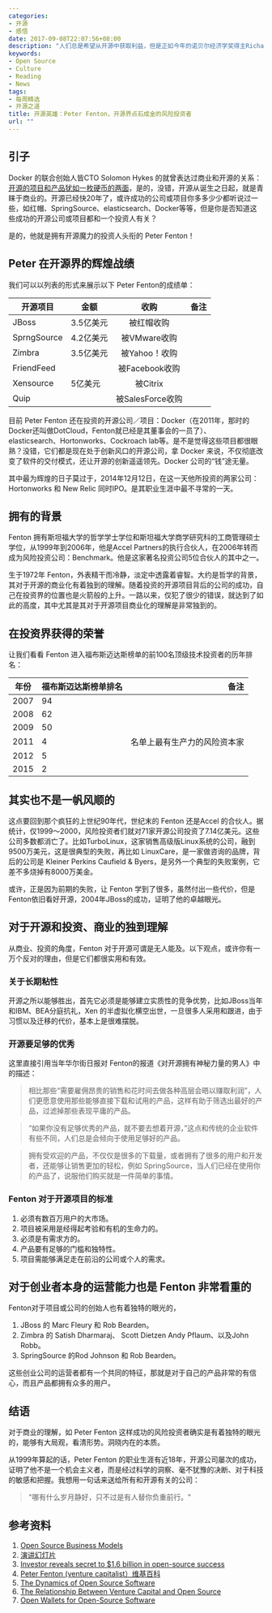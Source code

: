 ```yaml
---
categories:
- 开源
- 感悟
date: 2017-09-08T22:07:56+08:00
description: "人们总是希望从开源中获取利益，但是正如今年的诺贝尔经济学奖得主Richard Thaler所说：人的经济行为总是不理性的。但是开源真的能获利吗？看看真正获利的人是如何做到的。"
keywords:
- Open Source
- Culture
- Reading
- News
tags:
- 每周精选
- 开源之道
title: 开源英雄：Peter Fenton，开源界点石成金的风险投资者
url: ""
---
```


## 引子

Docker 的联合创始人皆CTO Solomon Hykes 的就曾表达过商业和开源的关系：[开源的项目和产品犹如一枚硬币的两面](/posts/opensource_leader/Solomon_Hykes_and_The_Docker_Revolution/)，是的，没错，开源从诞生之日起，就是青睐于商业的。开源已经快20年了，或许成功的公司或项目你多多少少都听说过一些，如红帽、SpringSource、elasticsearch、Docker等等，但是你是否知道这些成功的开源公司或项目都和一个投资人有关？

是的，他就是拥有开源魔力的投资人头衔的 Peter Fenton！

## Peter 在开源界的辉煌战绩

我们可以以列表的形式来展示以下 Peter Fenton的成绩单：

|  开源项目    |     金额       | 收购 | 备注|
| -------------  | ------------- |:-------------:|-----:|
| JBoss |3.5亿美元 |被红帽收购||
|SprngSource |4.2亿美元|被VMware收购||
|Zimbra |3.5亿美元|被Yahoo！收购||
|FriendFeed|| 被Facebook收购||
|Xensource|5亿美元|被Citrix||
|Quip||被SalesForce收购|||

目前 Peter Fenton 还在投资的开源公司／项目：Docker（在2011年，那时的Docker还叫做DotCloud，Fenton就已经是其董事会的一员了）、 elasticsearch、Hortonworks、Cockroach lab等。是不是觉得这些项目都很眼熟？没错，它们都是现在处于创新风口的开源公司，拿 Docker 来说，不仅彻底改变了软件的交付模式，还让开源的创新遥遥领先。Docker 公司的“钱”途无量。

其中最为辉煌的日子莫过于，2014年12月12日，在这一天他所投资的两家公司：Hortonworks 和 New Relic 同时IPO。是其职业生涯中最不寻常的一天。

## 拥有的背景

Fenton 拥有斯坦福大学的哲学学士学位和斯坦福大学商学研究科的工商管理硕士学位，从1999年到2006年，他是Accel Partners的执行合伙人，在2006年转而成为风险投资公司：Benchmark。他是这家著名投资公司5位合伙人的其中之一。

生于1972年 Fenton，外表精干而冷静，淡定中透露着睿智。大约是哲学的背景，其对于开源的商业化有着独到的理解。随着投资的开源项目背后的公司的成功，自己在投资界的位置也是火箭般的上升。一路以来，仅犯了很少的错误，就达到了如此的高度，其中尤其是其对于开源项目商业化的理解是非常独到的。

## 在投资界获得的荣誉

让我们看看 Fenton 进入福布斯迈达斯榜单的前100名顶级技术投资者的历年排名：

|  年份    |      福布斯迈达斯榜单排名       | 备注|
| -------------  | ------------- |-----:|
|2007|94||
|2008|62||
|2009|50||
|2011|4|名单上最有生产力的风险资本家|
|2012|5||
|2015|2||

## 其实也不是一帆风顺的

这点要回到那个疯狂的上世纪90年代，世纪末的 Fenton 还是Accel 的合伙人。据统计，仅1999～2000，风险投资者们就对71家开源公司投资了7.14亿美元。这些公司多数都消亡了。比如TurboLinux，这家销售高级版Linux系统的公司，融到9500万美元，这是很典型的失败，再比如 LinuxCare，是一家做咨询的品牌，背后的公司是 Kleiner Perkins Caufield & Byers，是另外一个典型的失败案例，它差不多烧掉有8000万美金。

或许，正是因为前期的失败，让 Fenton 学到了很多，虽然付出一些代价，但是Fenton依旧看好开源，2004年JBoss的成功，证明了他的卓越眼光。

## 对于开源和投资、商业的独到理解

从商业、投资的角度，Fenton 对于开源可谓是无人能及。以下观点，或许你有一万个反对的理由，但是它们都很实用和有效。

### 关于长期粘性

开源之所以能够胜出，首先它必须是能够建立实质性的竞争优势，比如JBoss当年和IBM、BEA分庭抗礼，Xen 的半虚拟化横空出世，一旦很多人采用和跟进，由于习惯以及迁移的代价，基本上是很难摆脱。

### 开源要足够的优秀

这里直接引用当年华尔街日报对 Fenton的报道《对开源拥有神秘力量的男人》中的描述：

> 相比那些“需要雇佣昂贵的销售和花时间去做各种高层会晤以赚取利润”，人们更愿意使用那些能够直接下载和试用的产品，这样有助于筛选出最好的产品，过滤掉那些表现平庸的产品。

> “如果你没有足够优秀的产品，就不要去想着开源，”这点和传统的企业软件有些不同，人们总是会倾向于使用足够好的产品。


> 拥有受欢迎的产品，不仅仅是很多的下载量，或者拥有了很多的用户和开发者，还能够让销售更加的轻松，例如 SpringSource，当人们已经在使用你的产品了，说服他们购买就是一件简单的事情。

### Fenton 对于开源项目的标准

1. 必须有数百万用户的大市场。
2. 项目被采用是经得起考验和有机的生命力的。
3. 必须是有需求方的。
4. 产品要有足够的门槛和独特性。
5. 项目需能够满足走在前沿的公司或个人的需求。

## 对于创业者本身的运营能力也是 Fenton 非常看重的

Fenton对于项目或公司的创始人也有着独特的眼光的，

1. JBoss 的 Marc Fleury 和 Rob Bearden。
2. Zimbra 的 Satish Dharmaraj、 Scott Dietzen Andy Pflaum、以及John Robb。
3. SpringSource 的Rod Johnson 和 Rob Bearden。

这些创业公司的运营者都有一个共同的特征，那就是对于自己的产品非常的有信心，而且产品都拥有众多的用户。

## 结语

对于商业的理解，如 Peter Fenton 这样成功的风险投资者确实是有着独特的眼光的，能够有大局观，看清形势。洞晓内在的本质。

从1999年算起的话，Peter Fenton 的职业生涯有近18年，开源公司屡次的成功，证明了他不是一个机会主义者，而是经过科学的洞察、毫不犹豫的决断、对于科技的敏感和把握。我想用一句话来送给所有和开源有关的公司：

> "哪有什么岁月静好，只不过是有人替你负重前行。"


## 参考资料

1. [Open Source Business Models](http://newton.typepad.com/content/2007/03/yesterday_i_was.html)
2. [演讲幻灯片](https://venturebeat.com/wp-content/uploads/2006/09/peterfenton.pdf)
3. [Investor reveals secret to $1.6 billion in open-source success](https://www.cnet.com/news/investor-reveals-secret-to-1-6-billion-in-open-source-success/)
4. [Peter Fenton (venture capitalist）维基百科](https://en.wikipedia.org/wiki/Peter_Fenton_(venture_capitalist))
5. [The Dynamics of Open Source Software](http://ecorner.stanford.edu/videos/1284/The-Dynamics-of-Open-Source-Software)
6. [The Relationship Between Venture Capital and Open
Source](http://ecorner.stanford.edu/videos/1285/The-Relationship-Between-Venture-Capital-and-Open-Source)
7. [Open Wallets for Open-Source Software](http://www.nytimes.com/2005/04/27/technology/open-wallets-for-opensource-software.html)

